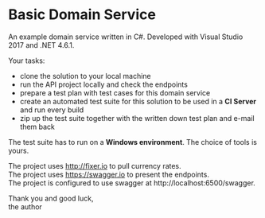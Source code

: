 # Basic Domain Service

An example domain service written in C#. Developed with Visual Studio 2017 and .NET 4.6.1.

Your tasks:
 * clone the solution to your local machine
 * run the API project locally and check the endpoints
 * prepare a test plan with test cases for this domain service
 * create an automated test suite for this solution to be used in a **CI Server** and run every build
 * zip up the test suite together with the written down test plan and e-mail them back

The test suite has to run on a **Windows environment**. The choice of tools is yours.

The project uses http://fixer.io to pull currency rates.  
The project uses https://swagger.io to present the endpoints.  
The project is configured to use swagger at http://localhost:6500/swagger.  

Thank you and good luck,  
the author

